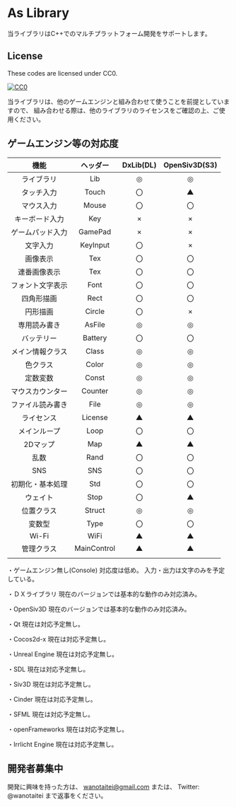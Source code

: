 ﻿# As Library
当ライブラリはC++でのマルチプラットフォーム開発をサポートします。

## License

These codes are licensed under CC0.

[![CC0](http://i.creativecommons.org/p/zero/1.0/88x31.png "CC0")](http://creativecommons.org/publicdomain/zero/1.0/deed.ja)

当ライブラリは、他のゲームエンジンと組み合わせて使うことを前提としていますので、
組み合わせる際は、他のライブラリのライセンスをご確認の上、ご使用ください。

## ゲームエンジン等の対応度

| 機能 | ヘッダー | DxLib(DL) | OpenSiv3D(S3) |
|:---:|:---:|:---:|:---:|
| ライブラリ | Lib | ◎ | ◎ |
| タッチ入力 | Touch | 〇 | ▲ |
| マウス入力 | Mouse | 〇 | 〇 |
| キーボード入力 | Key | × | × |
| ゲームパッド入力 | GamePad | × | × |
| 文字入力 | KeyInput | 〇 | × |
| 画像表示 | Tex | 〇 | 〇 |
| 連番画像表示 | Tex | 〇 | 〇 |
| フォント文字表示 | Font | 〇 | 〇 |
| 四角形描画 | Rect | 〇 | 〇 |
| 円形描画 | Circle | 〇 | × |
| 専用読み書き | AsFile | ◎ | ◎ |
| バッテリー | Battery | 〇 | 〇 |
| メイン情報クラス | Class | ◎ | ◎ |
| 色クラス | Color | ◎ | ◎ |
| 定数変数 | Const | ◎ | ◎ |
| マウスカウンター | Counter | ◎ | ◎ |
| ファイル読み書き | File | ◎ | ◎ |
| ライセンス | License | ▲ | ▲ |
| メインループ | Loop | 〇 | 〇 |
| 2Dマップ | Map | ▲ | ▲ |
| 乱数 | Rand | 〇 | 〇 |
| SNS | SNS | 〇 | 〇 |
| 初期化・基本処理 | Std | 〇 | 〇 |
| ウェイト | Stop | 〇 | ▲ |
| 位置クラス | Struct | ◎ | ◎ |
| 変数型 | Type | 〇 | 〇 |
| Wi-Fi | WiFi | ▲ | ▲ |
| 管理クラス | MainControl | ▲ | ▲ |
|  |  |  |  |


・ゲームエンジン無し(Console)
対応度は低め。
入力・出力は文字のみを予定している。

・ＤＸライブラリ
現在のバージョンでは基本的な動作のみ対応済み。

・OpenSiv3D
現在のバージョンでは基本的な動作のみ対応済み。

・Qt
現在は対応予定無し。

・Cocos2d-x
現在は対応予定無し。

・Unreal Engine
現在は対応予定無し。

・SDL
現在は対応予定無し。

・Siv3D
現在は対応予定無し。

・Cinder
現在は対応予定無し。

・SFML
現在は対応予定無し。

・openFrameworks
現在は対応予定無し。

・Irrlicht Engine
現在は対応予定無し。

## 開発者募集中

開発に興味を持った方は、
wanotaitei@gmail.com
または、
Twitter: @wanotaitei
まで返事をください。